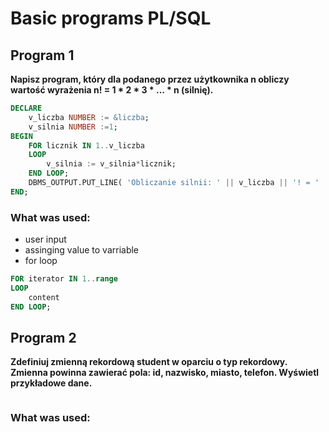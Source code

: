 # Basic programs PL/SQL

## Program 1


**Napisz program, który dla podanego przez użytkownika n 
obliczy wartość wyrażenia n! = 1 * 2 * 3 * ... * n (silnię).**

```sql
DECLARE
    v_liczba NUMBER := &liczba;
    v_silnia NUMBER :=1;
BEGIN
    FOR licznik IN 1..v_liczba 
    LOOP
        v_silnia := v_silnia*licznik;   
    END LOOP;
    DBMS_OUTPUT.PUT_LINE( 'Obliczanie silnii: ' || v_liczba || '! = ' || v_silnia);
END;
```

### What was used:
- user input
- assinging value to varriable
- for loop
```sql
FOR iterator IN 1..range
LOOP
    content
END LOOP;
```

## Program 2


**Zdefiniuj zmienną rekordową student w oparciu o typ rekordowy. Zmienna powinna zawierać pola: id, nazwisko, miasto, telefon. Wyświetl przykładowe dane.**

```sql

```

### What was used: